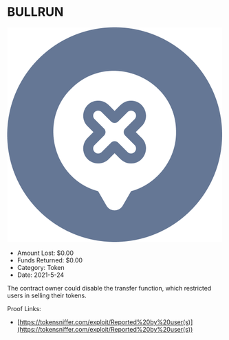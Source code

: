 # BULLRUN
![BULLRUN](/rektimages/BULLRUN.png)
- Amount Lost: $0.00
- Funds Returned: $0.00
- Category: Token
- Date: 2021-5-24

The contract owner could disable the transfer function, which restricted users in selling their tokens.


Proof Links:
- [https://tokensniffer.com/exploit/Reported%20by%20user(s)](https://tokensniffer.com/exploit/Reported%20by%20user(s))


